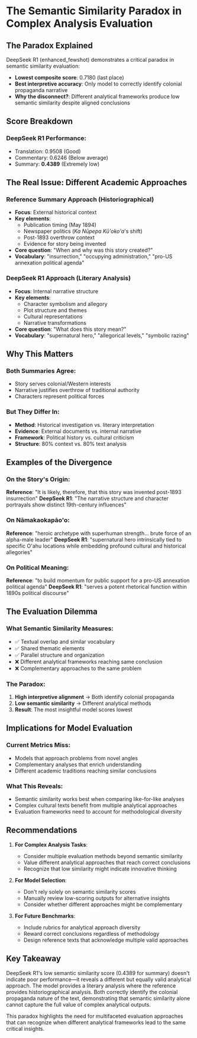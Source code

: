 # The Semantic Similarity Paradox in Complex Analysis Evaluation

## The Paradox Explained

DeepSeek R1 (enhanced_fewshot) demonstrates a critical paradox in semantic similarity evaluation:
- **Lowest composite score**: 0.7180 (last place)
- **Best interpretive accuracy**: Only model to correctly identify colonial propaganda narrative
- **Why the disconnect?**: Different analytical frameworks produce low semantic similarity despite aligned conclusions

## Score Breakdown

### DeepSeek R1 Performance:
- Translation: 0.9508 (Good)
- Commentary: 0.6246 (Below average)
- Summary: **0.4389** (Extremely low)

## The Real Issue: Different Academic Approaches

### Reference Summary Approach (Historiographical)
- **Focus**: External historical context
- **Key elements**:
  - Publication timing (May 1894)
  - Newspaper politics (*Ka Nūpepa Kū'oko'a*'s shift)
  - Post-1893 overthrow context
  - Evidence for story being invented
- **Core question**: "When and why was this story created?"
- **Vocabulary**: "insurrection," "occupying administration," "pro-US annexation political agenda"

### DeepSeek R1 Approach (Literary Analysis)
- **Focus**: Internal narrative structure
- **Key elements**:
  - Character symbolism and allegory
  - Plot structure and themes
  - Cultural representations
  - Narrative transformations
- **Core question**: "What does this story mean?"
- **Vocabulary**: "supernatural hero," "allegorical levels," "symbolic razing"

## Why This Matters

### Both Summaries Agree:
- Story serves colonial/Western interests
- Narrative justifies overthrow of traditional authority
- Characters represent political forces

### But They Differ In:
- **Method**: Historical investigation vs. literary interpretation
- **Evidence**: External documents vs. internal narrative
- **Framework**: Political history vs. cultural criticism
- **Structure**: 80% context vs. 80% text analysis

## Examples of the Divergence

### On the Story's Origin:
**Reference**: "It is likely, therefore, that this story was invented post-1893 insurrection"
**DeepSeek R1**: "The narrative structure and character portrayals show distinct 19th-century influences"

### On Nāmakaokapāo'o:
**Reference**: "heroic archetype with superhuman strength... brute force of an alpha-male leader"
**DeepSeek R1**: "supernatural hero intrinsically tied to specific O'ahu locations while embedding profound cultural and historical allegories"

### On Political Meaning:
**Reference**: "to build momentum for public support for a pro-US annexation political agenda"
**DeepSeek R1**: "serves a potent rhetorical function within 1890s political discourse"

## The Evaluation Dilemma

### What Semantic Similarity Measures:
- ✅ Textual overlap and similar vocabulary
- ✅ Shared thematic elements
- ✅ Parallel structure and organization
- ❌ Different analytical frameworks reaching same conclusion
- ❌ Complementary approaches to the same problem

### The Paradox:
1. **High interpretive alignment** → Both identify colonial propaganda
2. **Low semantic similarity** → Different analytical methods
3. **Result**: The most insightful model scores lowest

## Implications for Model Evaluation

### Current Metrics Miss:
- Models that approach problems from novel angles
- Complementary analyses that enrich understanding
- Different academic traditions reaching similar conclusions

### What This Reveals:
- Semantic similarity works best when comparing like-for-like analyses
- Complex cultural texts benefit from multiple analytical approaches
- Evaluation frameworks need to account for methodological diversity

## Recommendations

1. **For Complex Analysis Tasks**:
   - Consider multiple evaluation methods beyond semantic similarity
   - Value different analytical approaches that reach correct conclusions
   - Recognize that low similarity might indicate innovative thinking

2. **For Model Selection**:
   - Don't rely solely on semantic similarity scores
   - Manually review low-scoring outputs for alternative insights
   - Consider whether different approaches might be complementary

3. **For Future Benchmarks**:
   - Include rubrics for analytical approach diversity
   - Reward correct conclusions regardless of methodology
   - Design reference texts that acknowledge multiple valid approaches

## Key Takeaway

DeepSeek R1's low semantic similarity score (0.4389 for summary) doesn't indicate poor performance—it reveals a different but equally valid analytical approach. The model provides a literary analysis where the reference provides historiographical analysis. Both correctly identify the colonial propaganda nature of the text, demonstrating that semantic similarity alone cannot capture the full value of complex analytical outputs.

This paradox highlights the need for multifaceted evaluation approaches that can recognize when different analytical frameworks lead to the same critical insights.